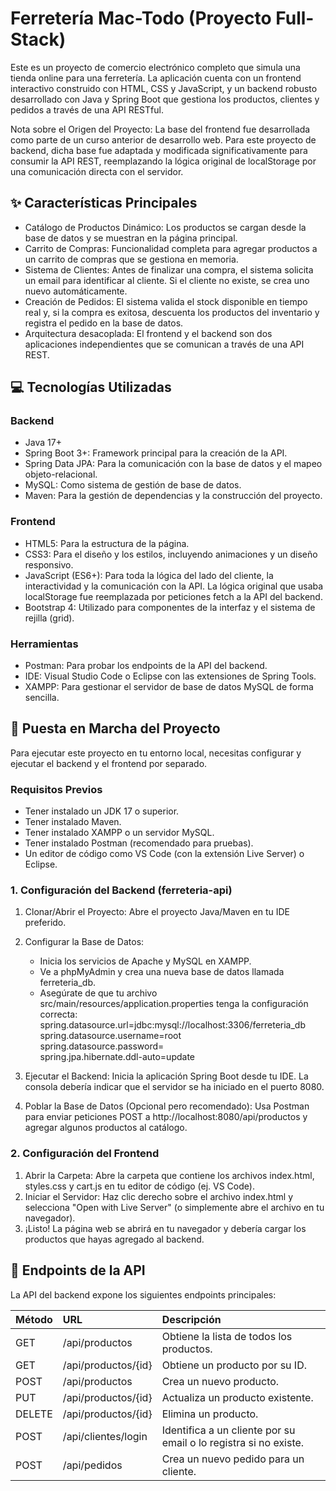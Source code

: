 # **Ferretería Mac-Todo (Proyecto Full-Stack)**

Este es un proyecto de comercio electrónico completo que simula una tienda online para una ferretería. La aplicación cuenta con un frontend interactivo construido con HTML, CSS y JavaScript, y un backend robusto desarrollado con Java y Spring Boot que gestiona los productos, clientes y pedidos a través de una API RESTful.

Nota sobre el Origen del Proyecto: La base del frontend fue desarrollada como parte de un curso anterior de desarrollo web. Para este proyecto de backend, dicha base fue adaptada y modificada significativamente para consumir la API REST, reemplazando la lógica original de localStorage por una comunicación directa con el servidor.

## **✨ Características Principales**

* Catálogo de Productos Dinámico: Los productos se cargan desde la base de datos y se muestran en la página principal.  
* Carrito de Compras: Funcionalidad completa para agregar productos a un carrito de compras que se gestiona en memoria.  
* Sistema de Clientes: Antes de finalizar una compra, el sistema solicita un email para identificar al cliente. Si el cliente no existe, se crea uno nuevo automáticamente.  
* Creación de Pedidos: El sistema valida el stock disponible en tiempo real y, si la compra es exitosa, descuenta los productos del inventario y registra el pedido en la base de datos.  
* Arquitectura desacoplada: El frontend y el backend son dos aplicaciones independientes que se comunican a través de una API REST.

## **💻 Tecnologías Utilizadas**

### **Backend**

* Java 17+  
* Spring Boot 3+: Framework principal para la creación de la API.  
* Spring Data JPA: Para la comunicación con la base de datos y el mapeo objeto-relacional.  
* MySQL: Como sistema de gestión de base de datos.  
* Maven: Para la gestión de dependencias y la construcción del proyecto.

### **Frontend**

* HTML5: Para la estructura de la página.  
* CSS3: Para el diseño y los estilos, incluyendo animaciones y un diseño responsivo.  
* JavaScript (ES6+): Para toda la lógica del lado del cliente, la interactividad y la comunicación con la API. La lógica original que usaba localStorage fue reemplazada por peticiones fetch a la API del backend.  
* Bootstrap 4: Utilizado para componentes de la interfaz y el sistema de rejilla (grid).

### **Herramientas**

* Postman: Para probar los endpoints de la API del backend.  
* IDE: Visual Studio Code o Eclipse con las extensiones de Spring Tools.  
* XAMPP: Para gestionar el servidor de base de datos MySQL de forma sencilla.

## **🚀 Puesta en Marcha del Proyecto**

Para ejecutar este proyecto en tu entorno local, necesitas configurar y ejecutar el backend y el frontend por separado.

### **Requisitos Previos**

* Tener instalado un JDK 17 o superior.  
* Tener instalado Maven.  
* Tener instalado XAMPP o un servidor MySQL.  
* Tener instalado Postman (recomendado para pruebas).  
* Un editor de código como VS Code (con la extensión Live Server) o Eclipse.

### **1\. Configuración del Backend (**ferreteria-api**)**

1. Clonar/Abrir el Proyecto: Abre el proyecto Java/Maven en tu IDE preferido.  
2. Configurar la Base de Datos:  
   * Inicia los servicios de Apache y MySQL en XAMPP.  
   * Ve a phpMyAdmin y crea una nueva base de datos llamada ferreteria\_db.  
   * Asegúrate de que tu archivo src/main/resources/application.properties tenga la configuración correcta:  
     spring.datasource.url=jdbc:mysql://localhost:3306/ferreteria\_db  
     spring.datasource.username=root  
     spring.datasource.password=  
     spring.jpa.hibernate.ddl-auto=update

3. Ejecutar el Backend: Inicia la aplicación Spring Boot desde tu IDE. La consola debería indicar que el servidor se ha iniciado en el puerto 8080.  
4. Poblar la Base de Datos (Opcional pero recomendado): Usa Postman para enviar peticiones POST a http://localhost:8080/api/productos y agregar algunos productos al catálogo.

### **2\. Configuración del Frontend**

1. Abrir la Carpeta: Abre la carpeta que contiene los archivos index.html, styles.css y cart.js en tu editor de código (ej. VS Code).  
2. Iniciar el Servidor: Haz clic derecho sobre el archivo index.html y selecciona "Open with Live Server" (o simplemente abre el archivo en tu navegador).  
3. ¡Listo\! La página web se abrirá en tu navegador y debería cargar los productos que hayas agregado al backend.

## **📝 Endpoints de la API**

La API del backend expone los siguientes endpoints principales:

| Método | URL | Descripción |
| :---- | :---- | :---- |
| GET | /api/productos | Obtiene la lista de todos los productos. |
| GET | /api/productos/{id} | Obtiene un producto por su ID. |
| POST | /api/productos | Crea un nuevo producto. |
| PUT | /api/productos/{id} | Actualiza un producto existente. |
| DELETE | /api/productos/{id} | Elimina un producto. |
| POST | /api/clientes/login | Identifica a un cliente por su email o lo registra si no existe. |
| POST | /api/pedidos | Crea un nuevo pedido para un cliente. |

